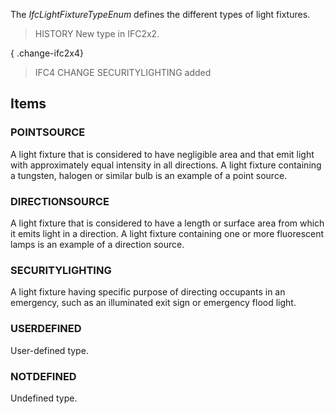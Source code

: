 The _IfcLightFixtureTypeEnum_ defines the different types of light fixtures.

<!-- end of short definition -->


> HISTORY New type in IFC2x2.

{ .change-ifc2x4}
> IFC4 CHANGE SECURITYLIGHTING added

## Items

### POINTSOURCE
A light fixture that is considered to have negligible area and that emit light with approximately equal intensity in all directions. A light fixture containing a tungsten, halogen or similar bulb is an example of a point source.

### DIRECTIONSOURCE
A light fixture that is considered to have a length or surface area from which it emits light in a direction. A light fixture containing one or more fluorescent lamps is an example of a direction source.

### SECURITYLIGHTING
A light fixture having specific purpose of directing occupants in an emergency, such as an illuminated exit sign or emergency flood light.

### USERDEFINED
User-defined type.

### NOTDEFINED
Undefined type.
